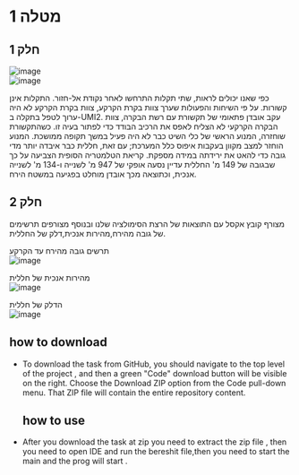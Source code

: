   # מטלה 1 
 ## חלק 1
 

![image](https://user-images.githubusercontent.com/92544909/227913340-5911f065-c66b-4139-b4aa-13b67678f620.png) <br />
![image](https://user-images.githubusercontent.com/92544909/227913590-bf89cfe2-f7d9-48b5-92d0-10ebf90e8100.png) <br />

כפי שאנו יכולים לראות, שתי תקלות התרחשו לאחר נקודת אל-חזור. התקלות אינן קשורות. על פי השיחות והפעולות שערך צוות בקרת הקרקע, צוות בקרת הקרקע לא היה ערוך לטפל בתקלה ב-UMI2. עקב אובדן פתאומי של תקשורת עם רשת הבקרה, צוות הבקרה הקרקעי לא הצליח לאפס את הרכיב הבודד כדי לפתור בעיה זו. כשהתקשורת שוחזרה, המנוע הראשי של כלי השיט כבר לא היה פעיל במשך תקופה ממושכת. המנוע הוחזר למצב מקוון בעקבות איפוס כלל המערכת; עם זאת, חללית כבר איבדה יותר מדי גובה כדי להאט את ירידתה במידה מספקת. קריאת הטלמטריה הסופית הצביעה על כך שבגובה של 149 מ' החללית עדיין נסעה אופקי של 947 מ' לשנייה ו-134 מ' לשנייה אנכית, וכתוצאה מכך אובדן מוחלט בפגיעה במשטח הירח.
## חלק 2 <br />
מצורף קובץ אקסל עם התוצאות של הרצת הסימולציה שלנו ובנוסף מצורפים תרשימים של גובה מהירח,מהירות אנכית,דלק של החללית. <br />


תרשים גובה מהירח עד הקרקע <br />
![image](https://user-images.githubusercontent.com/92544909/227918639-a6262e4f-a131-42a2-ae94-1f99d9853f5d.png) <br />

מהירות אנכית של חללית  <br />
![image](https://user-images.githubusercontent.com/74296478/227916800-b88e4ddd-9569-4118-97d0-dad82bd6744c.png)<br />

הדלק של חללית  <br />
![image](https://user-images.githubusercontent.com/92544909/227919229-fe1d805c-79cb-417d-b475-c2c6b4a742bf.png) <br />

  ## how to download  <br />
- To download the task from GitHub, you should navigate to the top level of the project , and then a green "Code" download button will be visible on the right.
   Choose the Download ZIP option from the Code pull-down menu. That ZIP file will contain the entire repository content.
  ## how to use  <br />
- After you download the task at zip you need to extract  the zip file , then you need 
  to open IDE and run the bereshit file,then you need to start the main and the prog will start . 


